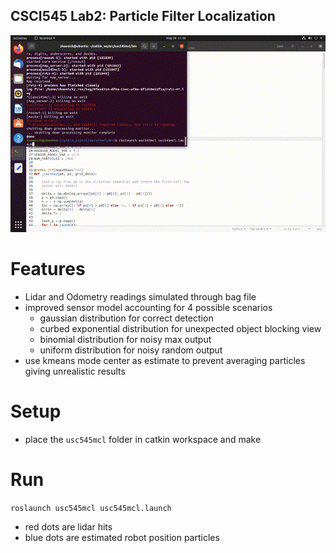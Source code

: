 ## CSCI545 Lab2: Particle Filter Localization
![demo](demo.gif)

# Features
- Lidar and Odometry readings simulated through bag file
- improved sensor model accounting for 4 possible scenarios
  - gaussian distribution for correct detection
  - curbed exponential distribution for unexpected object blocking view
  - binomial distribution for noisy max output
  - uniform distribution for noisy random output
- use kmeans mode center as estimate to prevent averaging particles giving unrealistic results

# Setup
- place the `usc545mcl` folder in catkin workspace and make

# Run
`roslaunch usc545mcl usc545mcl.launch`
- red dots are lidar hits
- blue dots are estimated robot position particles
